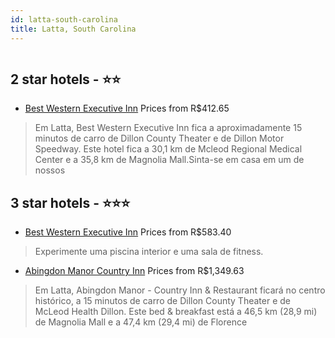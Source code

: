```yaml
---
id: latta-south-carolina
title: Latta, South Carolina
---
```


<center><img src="https://i.travelapi.com/hotels/2000000/1210000/1202800/1202776/e45e39fc_z.jpg" alt="" /></center>


##  2 star hotels - ⭐️⭐️

-    [Best Western Executive Inn](https://www.hurb.com/br/aud/https://www.hurb.com/br/hotels/latta/best-western-executive-inn-HT-SS9I?cmp=18055) Prices from R$412.65
   > Em Latta, Best Western Executive Inn fica a aproximadamente 15 minutos de carro de Dillon County Theater e de Dillon Motor Speedway.  Este hotel fica a 30,1 km de Mcleod Regional Medical Center e a 35,8 km de Magnolia Mall.Sinta-se em casa em um de nossos

##  3 star hotels - ⭐️⭐️⭐️

-    [Best Western Executive Inn](https://www.hurb.com/br/aud/https://www.hurb.com/br/hotels/latta/best-western-executive-inn-HT-KXGC?cmp=18055) Prices from R$583.40
   > Experimente uma piscina interior e uma sala de fitness.
-    [Abingdon Manor Country Inn](https://www.hurb.com/br/aud/https://www.hurb.com/br/hotels/latta/abingdon-manor-country-inn-HT-J25J?cmp=18055) Prices from R$1,349.63
   > Em Latta, Abingdon Manor - Country Inn & Restaurant ficará no centro histórico, a 15 minutos de carro de Dillon County Theater e de McLeod Health Dillon. Este bed & breakfast está a 46,5 km (28,9 mi) de Magnolia Mall e a 47,4 km (29,4 mi) de Florence
